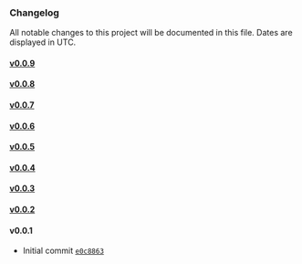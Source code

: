 ### Changelog

All notable changes to this project will be documented in this file. Dates are displayed in UTC.

#### [v0.0.9](https://github.com/psycodeliccircus/esxbrasillauncher/compare/v0.0.8...v0.0.9)

#### [v0.0.8](https://github.com/psycodeliccircus/esxbrasillauncher/compare/v0.0.7...v0.0.8)

#### [v0.0.7](https://github.com/psycodeliccircus/esxbrasillauncher/compare/v0.0.6...v0.0.7)

#### [v0.0.6](https://github.com/psycodeliccircus/esxbrasillauncher/compare/v0.0.5...v0.0.6)

#### [v0.0.5](https://github.com/psycodeliccircus/esxbrasillauncher/compare/v0.0.4...v0.0.5)

#### [v0.0.4](https://github.com/psycodeliccircus/esxbrasillauncher/compare/v0.0.3...v0.0.4)

#### [v0.0.3](https://github.com/psycodeliccircus/esxbrasillauncher/compare/v0.0.2...v0.0.3)

#### [v0.0.2](https://github.com/psycodeliccircus/esxbrasillauncher/compare/v0.0.1...v0.0.2)

#### v0.0.1

- Initial commit [`e0c8863`](https://github.com/psycodeliccircus/esxbrasillauncher/commit/e0c8863c620093d5975d0d8b677830c96f0260e9)
